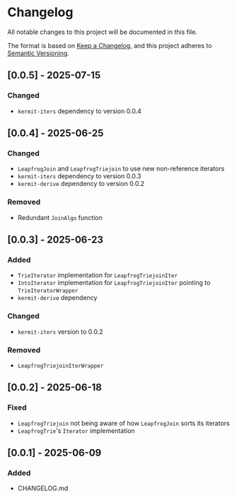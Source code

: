 # Changelog

All notable changes to this project will be documented in this file.

The format is based on [Keep a Changelog](https://keepachangelog.com/en/1.1.0/),
and this project adheres to [Semantic Versioning](https://semver.org/spec/v2.0.0.html).

## [0.0.5] - 2025-07-15

### Changed

- `kermit-iters` dependency to version 0.0.4

## [0.0.4] - 2025-06-25

### Changed

- `LeapfrogJoin` and `LeapfrogTriejoin` to use new non-reference iterators
- `kermit-iters` dependency to version 0.0.3
- `kermit-derive` dependency to version 0.0.2

### Removed

- Redundant `JoinAlgo` function

## [0.0.3] - 2025-06-23

### Added

- `TrieIterator` implementation for `LeapfrogTriejoinIter` 
- `IntoIterator` implementation for `LeapfrogTriejoinIter` pointing to `TrieIteratorWrapper`
- `kermit-derive` dependency

### Changed

- `kermit-iters` version to 0.0.2

### Removed

- `LeapfrogTriejoinIterWrapper`

## [0.0.2] - 2025-06-18

### Fixed

- `LeapfrogTriejoin` not being aware of how `LeapfrogJoin` sorts its iterators
- `LeapfrogTrie`'s `Iterator` implementation

## [0.0.1] - 2025-06-09

### Added

- CHANGELOG.md